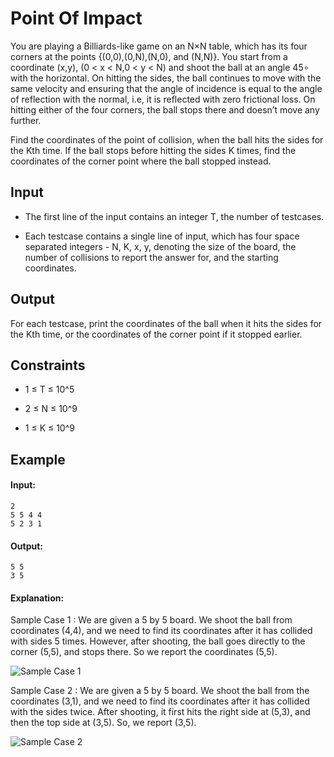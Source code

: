 <h1>Point Of Impact</h1>

<p>
You are playing a Billiards-like game on an N×N table, which has its four corners at the points {(0,0),(0,N),(N,0), and (N,N)}. You start from a coordinate (x,y), (0 < x < N,0 < y < N) and shoot the ball at an angle 45∘ with the horizontal. On hitting the sides, the ball continues to move with the same velocity and ensuring that the angle of incidence is equal to the angle of reflection with the normal, i.e, it is reflected with zero frictional loss. On hitting either of the four corners, the ball stops there and doesn’t move any further.

Find the coordinates of the point of collision, when the ball hits the sides for the Kth time. If the ball stops before hitting the sides K times, find the coordinates of the corner point where the ball stopped instead.

</p>

<h2>Input</h2>
<p>

- The first line of the input contains an integer T, the number of testcases.

- Each testcase contains a single line of input, which has four space separated integers - N, K, x, y, denoting the size of the board, the number of collisions to report the answer for, and the starting coordinates.

</p>

<h2>Output</h2>
<p>
For each testcase, print the coordinates of the ball when it hits the sides for the Kth time, or the coordinates of the corner point if it stopped earlier.
</p>

<h2>Constraints</h2>

- 1 ≤ T ≤ 10^5

- 2 ≤ N ≤ 10^9

- 1 ≤ K ≤ 10^9

<h2>Example</h2>

#### Input:

```
2
5 5 4 4
5 2 3 1

```

#### Output:

```
5 5
3 5

```

#### Explanation:

<p>
Sample Case 1 :
We are given a 5 by 5 board. We shoot the ball from coordinates (4,4), and we need to find its coordinates after it has collided with sides 5 times. However, after shooting, the ball goes directly to the corner (5,5), and stops there. So we report the coordinates (5,5).

![Sample Case 1](https://codechef_shared.s3.amazonaws.com/download/Images/JAN21/BILLRD/BILLRD_1.png)

</p>

<p>
Sample Case 2 :
We are given a 5 by 5 board. We shoot the ball from the coordinates (3,1), and we need to find its coordinates after it has collided with the sides twice. After shooting, it first hits the right side at (5,3), and then the top side at (3,5). So, we report (3,5).

![Sample Case 2](https://codechef_shared.s3.amazonaws.com/download/Images/JAN21/BILLRD/BILLRD_2.png)

</p>
